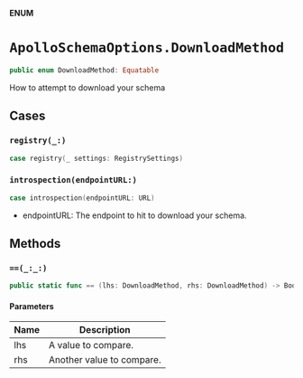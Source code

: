 **ENUM**

# `ApolloSchemaOptions.DownloadMethod`

```swift
public enum DownloadMethod: Equatable
```

How to attempt to download your schema

## Cases
### `registry(_:)`

```swift
case registry(_ settings: RegistrySettings)
```

### `introspection(endpointURL:)`

```swift
case introspection(endpointURL: URL)
```

- endpointURL: The endpoint to hit to download your schema.

## Methods
### `==(_:_:)`

```swift
public static func == (lhs: DownloadMethod, rhs: DownloadMethod) -> Bool
```

#### Parameters

| Name | Description |
| ---- | ----------- |
| lhs | A value to compare. |
| rhs | Another value to compare. |
